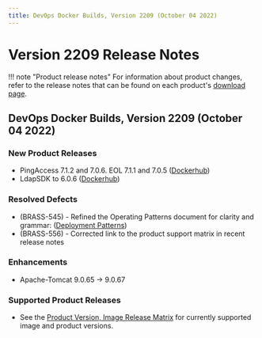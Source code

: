 ```yaml
---
title: DevOps Docker Builds, Version 2209 (October 04 2022)
---
```


# Version 2209 Release Notes

!!! note "Product release notes"
For information about product changes, refer to the release notes that can be found on each product's [download page](https://www.pingidentity.com/en/resources/downloads.html).

## DevOps Docker Builds, Version 2209 (October 04 2022)

### New Product Releases
- PingAccess 7.1.2 and 7.0.6. EOL 7.1.1 and 7.0.5 ([Dockerhub](https://hub.docker.com/r/pingidentity/pingaccess))
- LdapSDK to 6.0.6 ([Dockerhub](https://hub.docker.com/r/pingidentity/ldap-sdk-tools))

### Resolved Defects
- (BRASS-545) - Refined the Operating Patterns document for clarity and grammar: ([Deployment Patterns](https://devops.pingidentity.com/deployment/deploymentPatterns/))
- (BRASS-556) - Corrected link to the product support matrix in recent release notes

### Enhancements
- Apache-Tomcat 9.0.65 -> 9.0.67

### Supported Product Releases
- See the [Product Version, Image Release Matrix](../docker-images/productVersionMatrix.md)
  for currently supported image and product versions.
